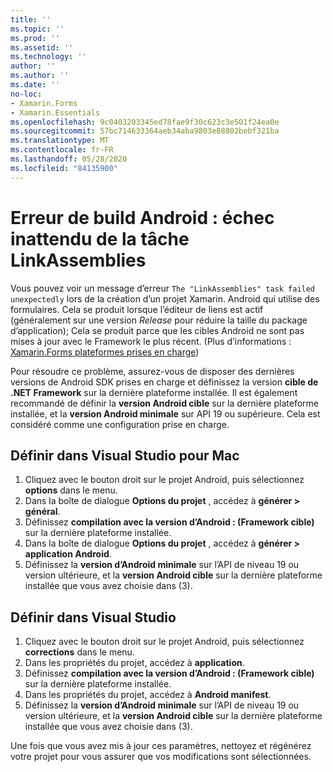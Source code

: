 ```yaml
---
title: ''
ms.topic: ''
ms.prod: ''
ms.assetid: ''
ms.technology: ''
author: ''
ms.author: ''
ms.date: ''
no-loc:
- Xamarin.Forms
- Xamarin.Essentials
ms.openlocfilehash: 9c0403203345ed78fae9f30c623c3e501f24ea0e
ms.sourcegitcommit: 57bc714633364aeb34aba9803e88802bebf321ba
ms.translationtype: MT
ms.contentlocale: fr-FR
ms.lasthandoff: 05/28/2020
ms.locfileid: "84135900"
---
```

# <a name="android-build-error--the-linkassemblies-task-failed-unexpectedly"></a>Erreur de build Android : échec inattendu de la tâche LinkAssemblies

Vous pouvez voir un message d’erreur `The "LinkAssemblies" task failed unexpectedly` lors de la création d’un projet Xamarin. Android qui utilise des formulaires. Cela se produit lorsque l’éditeur de liens est actif (généralement sur une version *Release* pour réduire la taille du package d’application); Cela se produit parce que les cibles Android ne sont pas mises à jour avec le Framework le plus récent. (Plus d’informations : [ Xamarin.Forms plateformes prises en charge](~/get-started/supported-platforms.md#android-platform-support))

Pour résoudre ce problème, assurez-vous de disposer des dernières versions de Android SDK prises en charge et définissez la version **cible de .NET Framework** sur la dernière plateforme installée. Il est également recommandé de définir la **version Android cible** sur la dernière plateforme installée, et la **version Android minimale** sur API 19 ou supérieure. Cela est considéré comme une configuration prise en charge.

## <a name="setting-in-visual-studio-for-mac"></a>Définir dans Visual Studio pour Mac

1. Cliquez avec le bouton droit sur le projet Android, puis sélectionnez **options** dans le menu.
2. Dans la boîte de dialogue **Options du projet** , accédez à **générer > général**.
3. Définissez **compilation avec la version d’Android : (Framework cible)** sur la dernière plateforme installée.
4. Dans la boîte de dialogue **Options du projet** , accédez à **générer > application Android**.
5. Définissez la **version d’Android minimale** sur l’API de niveau 19 ou version ultérieure, et la **version Android cible** sur la dernière plateforme installée que vous avez choisie dans (3).

## <a name="setting-in-visual-studio"></a>Définir dans Visual Studio

1. Cliquez avec le bouton droit sur le projet Android, puis sélectionnez **corrections** dans le menu.
2. Dans les propriétés du projet, accédez à **application**.
3. Définissez **compilation avec la version d’Android : (Framework cible)** sur la dernière plateforme installée.
4. Dans les propriétés du projet, accédez à **Android manifest**.
5. Définissez la **version d’Android minimale** sur l’API de niveau 19 ou version ultérieure, et la **version Android cible** sur la dernière plateforme installée que vous avez choisie dans (3).

Une fois que vous avez mis à jour ces paramètres, nettoyez et régénérez votre projet pour vous assurer que vos modifications sont sélectionnées.
